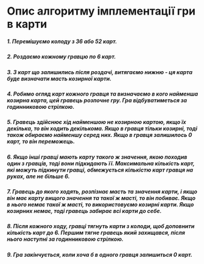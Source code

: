 # Опис алгоритму імплементації гри в карти
##### 1. Перемішуємо колоду з 36 або 52 карт.
##### 2. Роздаємо кожному гравцю по 6 карт.
##### 3. З карт що залишились після роздачі, витягаємо нижню - ця карта буде визначати масть козирної карти.
##### 4. Робимо огляд карт кожного гравця та визначаємо в кого найменша козирна карта, цей гравець розпочне гру. Гра відбуватиметься за годинниковою стрілкою.
#####  5. Гравець здійснює хід найменшою не козирною картою, якщо їх декілька, то він ходить декількома. Якщо в гравця тільки козирні, тоді також обираємо найменшу серед них. Якщо в гравця залишилось 0 карт, то він переможець.
##### 6. Якщо інші гравці мають карту такого ж значення, якою походив один з гравців, тоді вони підкидають її. Максимальна кількість карт, які можуть підкинути гравці, обмежується кількістю карт гравця на руках, але не більше 6.
##### 7. Гравець до якого ходять, розпізнає масть та значення карти, і якщо він має карту вищого значення та такої ж масті, то він побиває. Якщо в нього немає такої ж масті, то використовуємо козирні карти. Якщо козирних немає, тоді гравець забирає всі карти до себе.
##### 8. Після кожного ходу, гравці тягнуть карти з колоди, щоб доповнити кількість карт до 6. Першим тягне гравець який захищався, після нього наступні за годинниковою стрілкою.
##### 9. Гра закінчується, коли хоча б в одного гравця залишиться 0 карт.
